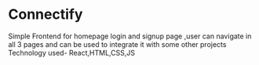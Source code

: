 # Connectify
Simple Frontend for homepage login and signup page ,user can navigate in all 3 pages and can be used to integrate it with some other projects 
Technology used- React,HTML,CSS,JS
